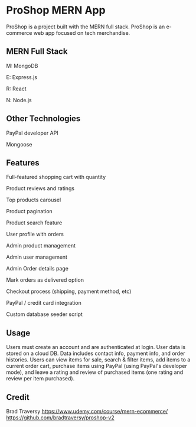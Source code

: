 # ProShop MERN App
ProShop is a project built with the MERN full stack. ProShop is an e-commerce web app focused on tech merchandise.

## MERN Full Stack
M: MongoDB

E: Express.js

R: React

N: Node.js

## Other Technologies
PayPal developer API

Mongoose

## Features
Full-featured shopping cart with quantity

Product reviews and ratings

Top products carousel

Product pagination

Product search feature

User profile with orders

Admin product management

Admin user management

Admin Order details page

Mark orders as delivered option

Checkout process (shipping, payment method, etc)

PayPal / credit card integration

Custom database seeder script

## Usage
Users must create an account and are authenticated at login. User data is stored on a cloud DB.
Data includes contact info, payment info, and order histories. Users can view items for sale,
search & filter items, add items to a current order cart, purchase items using PayPal (using
PayPal's developer mode), and leave a rating and review of purchased items (one rating and
review per item purchased).

## Credit
Brad Traversy 
https://www.udemy.com/course/mern-ecommerce/
https://github.com/bradtraversy/proshop-v2